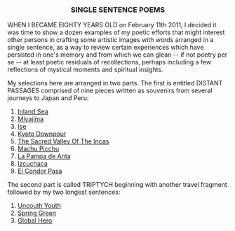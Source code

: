 <script>
  import { stores } from '@sapper/app';

  const { page } = stores();
  const currentPath = $page.path.endsWith('/') ? $page.path : $page.path + '/';
  const distantPassagesPath = `${currentPath}distant-passages`
  const triptychPath = `${currentPath}triptych`
</script>

<main>

<h3 style="text-align: center;">SINGLE SENTENCE POEMS</h3> 
<p>
WHEN I BECAME EIGHTY YEARS OLD on February 11th 2011,
I decided it was time to show a dozen examples of my poetic efforts that might interest other persons in crafting some artistic images with words arranged in a single sentence, as a way to review certain experiences which have persisted in one's memory and from which we can glean -- if not poetry per se -- at least poetic residuals of recollections, perhaps including a few reflections of mystical moments and spiritual insights. 

My selections here are arranged in two
parts. The first is entitled DISTANT PASSAGES comprised of nine pieces written
as souvenirs from several journeys to Japan and Peru: 

1. <a href="{distantPassagesPath}/inland-sea">Inland Sea</a>
1. <a href="{distantPassagesPath}/miyajima">Miyajima</a> 
1. <a href="{distantPassagesPath}/ise">Ise</a>
1. <a href="{distantPassagesPath}/kyoto-downpour">Kyoto Downpour </a>
1. <a href="{distantPassagesPath}/the-sacred-valley-of-the-incas">The Sacred Valley Of The Incas </a>
1. <a href="{distantPassagesPath}/machu-picchu">Machu Picchu </a>
1. <a href="{distantPassagesPath}/la-pampa-de-anta">La Pampa de Anta</a>
1. <a href="{distantPassagesPath}/izcuchaca">Izcuchaca </a>
1. <a href="{distantPassagesPath}/el-condor-pasa">El Condor Pasa </a>

The second part is called TRIPTYCH beginning with
another travel fragment followed by my two longest sentences: 

1. <a href="{triptychPath}/uncouth-youth">Uncouth Youth</a>
1. <a href="{triptychPath}/spring-green">Spring Green</a> 
1. <a href="{triptychPath}/global-hero">Global Hero</a>

</main>